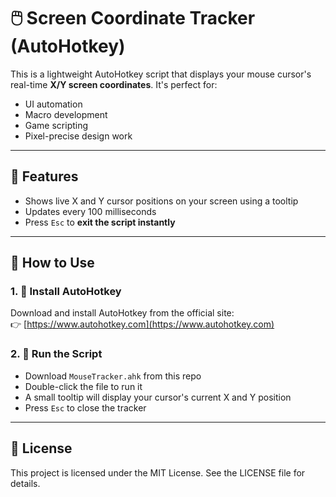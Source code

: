 # 🖱️ Screen Coordinate Tracker (AutoHotkey)

This is a lightweight AutoHotkey script that displays your mouse cursor's real-time **X/Y screen coordinates**. It's perfect for:
- UI automation
- Macro development
- Game scripting
- Pixel-precise design work

---

## 🔧 Features
- Shows live X and Y cursor positions on your screen using a tooltip
- Updates every 100 milliseconds
- Press `Esc` to **exit the script instantly**

---

## 🧪 How to Use

### 1. 🔽 Install AutoHotkey
Download and install AutoHotkey from the official site:  
👉 [https://www.autohotkey.com](https://www.autohotkey.com)

### 2. 📜 Run the Script
- Download `MouseTracker.ahk` from this repo
- Double-click the file to run it
- A small tooltip will display your cursor's current X and Y position
- Press `Esc` to close the tracker

---

## 📃 License
This project is licensed under the MIT License. See the LICENSE file for details.

